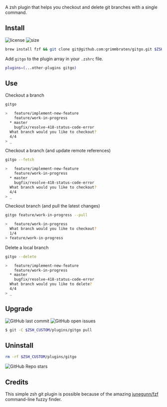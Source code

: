 A zsh plugin that helps you checkout and delete git branches with a single command.

## Install

![license](https://img.shields.io/github/license/grimmbraten/gitgo?style=flat&color=blue)
![size](https://img.shields.io/github/repo-size/grimmbraten/gitgo?style=flat&color=blue)

```bash
brew install fzf && git clone git@github.com:grimmbraten/gitgo.git $ZSH_CUSTOM/plugins/gitgo
```

Add `gitgo` to the plugin array in your `.zshrc` file.

```bash
plugins=(...other-plugins gitgo)
```

## Use

Checkout a branch

```bash
gitgo

>   feature/implement-new-feature
    feature/work-in-progress
  * master
    bugfix/resolve-418-status-code-error
  What branch would you like to checkout?
  4/4
> _
```

Checkout a branch (and update remote references)

```bash
gitgo --fetch

>   feature/implement-new-feature
    feature/work-in-progress
  * master
    bugfix/resolve-418-status-code-error
  What branch would you like to checkout?
  4/4
> _
```

Checkout branch (and pull the latest changes)

```bash
gitgo feature/work-in-progress --pull

>   feature/work-in-progress
  What branch would you like to checkout?
  1/4
> feature/work-in-progress
```

Delete a local branch

```bash
gitgo --delete

>   feature/implement-new-feature
    feature/work-in-progress
  * master
    bugfix/resolve-418-status-code-error
  What branch would you like to delete?
  4/4
> _
```

## Upgrade

![GitHub last commit](https://img.shields.io/github/last-commit/grimmbraten/gitgo?style=flat&color=blue)
![GitHub open issues](https://img.shields.io/github/issues-raw/grimmbraten/gitgo?style=flat&color=blue)

```bash
$ git -C $ZSH_CUSTOM/plugins/gitgo pull
```

## Uninstall

```bash
rm -rf $ZSH_CUSTOM/plugins/gitgo
```

![GitHub Repo stars](https://img.shields.io/github/stars/grimmbraten/gitgo?style=social)

## Credits

This simple zsh git plugin is possible because of the amazing [junegunn/fzf](https://github.com/junegunn/fzf) command-line fuzzy finder.
